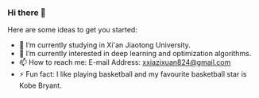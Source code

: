 ### Hi there 👋



Here are some ideas to get you started:

- 🔭 I’m currently studying in Xi'an Jiaotong University.
- 🌱 I’m currently interested in deep learning and optimization algorithms.
- 📫 How to reach me: E-mail Address: xxiazixuan824@gmail.com
- ⚡ Fun fact: I like playing basketball and my favourite basketball star is Kobe Bryant. 
